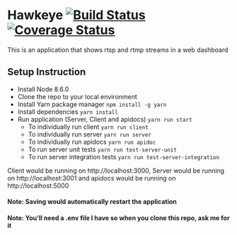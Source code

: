 # Hawkeye [![Build Status](https://semaphoreci.com/api/v1/lobarr/hawkeye/branches/master/badge.svg)](https://semaphoreci.com/lobarr/hawkeye)[![Coverage Status](https://coveralls.io/repos/github/Lobarr/hawkeye/badge.svg?branch=master)](https://coveralls.io/github/Lobarr/hawkeye?branch=master)
This is an application that shows rtsp and rtmp streams in a web dashboard

## Setup Instruction
* Install Node 8.6.0
* Clone the repo to your local environment
* Install Yarn package manager `npm install -g yarn`
* Install dependencies `yarn install`
* Run application (Server, Client and apidocs) `yarn run start`
  * To individually run client `yarn run client`
  * To individually run server `yarn run server`
  * To individually run apidocs `yarn run apidoc`
  * To run server unit tests `yarn run test-server-unit`
  * To run server integration tests `yarn run test-server-integration`

Client would be running on http://localhost:3000, Server would be running on http://localhost:3001 and apidocs would be running on http://localhost:5000

#### Note: Saving would automatically restart the application

#### Note: You'll need a .env file I have so when you clone this repo, ask me for it
